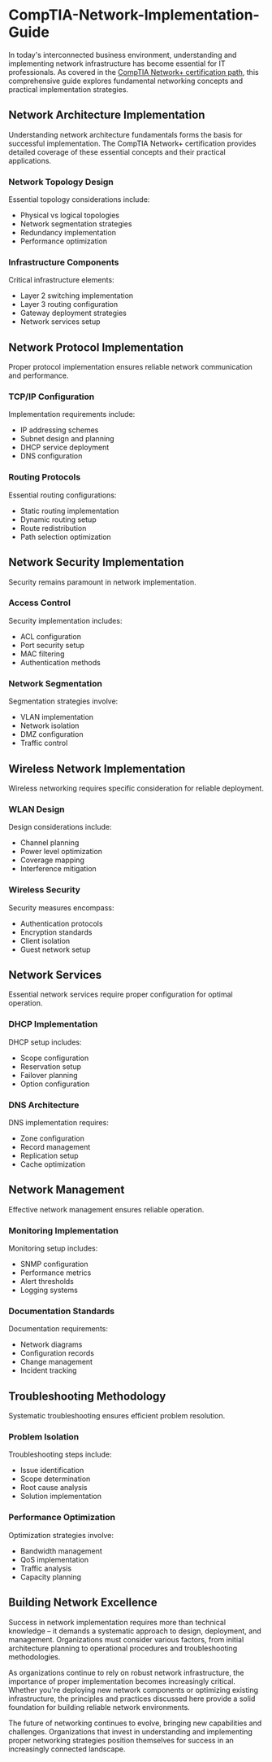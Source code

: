 # CompTIA-Network-Implementation-Guide
In today's interconnected business environment, understanding and implementing network infrastructure has become essential for IT professionals. As covered in the [CompTIA Network+ certification path](https://www.eccentrix.ca/en/courses/comptia/comptia-network-ct8734/), this comprehensive guide explores fundamental networking concepts and practical implementation strategies.

## Network Architecture Implementation

Understanding network architecture fundamentals forms the basis for successful implementation. The CompTIA Network+ certification provides detailed coverage of these essential concepts and their practical applications.

### Network Topology Design
Essential topology considerations include:

- Physical vs logical topologies
- Network segmentation strategies
- Redundancy implementation
- Performance optimization

### Infrastructure Components
Critical infrastructure elements:

- Layer 2 switching implementation
- Layer 3 routing configuration
- Gateway deployment strategies
- Network services setup

## Network Protocol Implementation

Proper protocol implementation ensures reliable network communication and performance.

### TCP/IP Configuration
Implementation requirements include:

- IP addressing schemes
- Subnet design and planning
- DHCP service deployment
- DNS configuration

### Routing Protocols
Essential routing configurations:

- Static routing implementation
- Dynamic routing setup
- Route redistribution
- Path selection optimization

## Network Security Implementation

Security remains paramount in network implementation.

### Access Control
Security implementation includes:

- ACL configuration
- Port security setup
- MAC filtering
- Authentication methods

### Network Segmentation
Segmentation strategies involve:

- VLAN implementation
- Network isolation
- DMZ configuration
- Traffic control

## Wireless Network Implementation

Wireless networking requires specific consideration for reliable deployment.

### WLAN Design
Design considerations include:

- Channel planning
- Power level optimization
- Coverage mapping
- Interference mitigation

### Wireless Security
Security measures encompass:

- Authentication protocols
- Encryption standards
- Client isolation
- Guest network setup

## Network Services

Essential network services require proper configuration for optimal operation.

### DHCP Implementation
DHCP setup includes:

- Scope configuration
- Reservation setup
- Failover planning
- Option configuration

### DNS Architecture
DNS implementation requires:

- Zone configuration
- Record management
- Replication setup
- Cache optimization

## Network Management

Effective network management ensures reliable operation.

### Monitoring Implementation
Monitoring setup includes:

- SNMP configuration
- Performance metrics
- Alert thresholds
- Logging systems

### Documentation Standards
Documentation requirements:

- Network diagrams
- Configuration records
- Change management
- Incident tracking

## Troubleshooting Methodology

Systematic troubleshooting ensures efficient problem resolution.

### Problem Isolation
Troubleshooting steps include:

- Issue identification
- Scope determination
- Root cause analysis
- Solution implementation

### Performance Optimization
Optimization strategies involve:

- Bandwidth management
- QoS implementation
- Traffic analysis
- Capacity planning

## Building Network Excellence

Success in network implementation requires more than technical knowledge – it demands a systematic approach to design, deployment, and management. Organizations must consider various factors, from initial architecture planning to operational procedures and troubleshooting methodologies.

As organizations continue to rely on robust network infrastructure, the importance of proper implementation becomes increasingly critical. Whether you're deploying new network components or optimizing existing infrastructure, the principles and practices discussed here provide a solid foundation for building reliable network environments.

The future of networking continues to evolve, bringing new capabilities and challenges. Organizations that invest in understanding and implementing proper networking strategies position themselves for success in an increasingly connected landscape.
